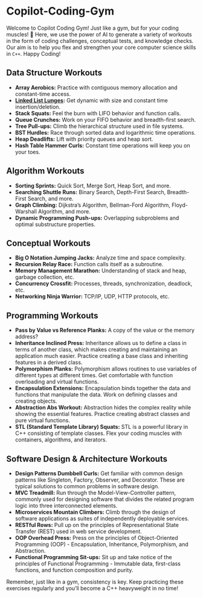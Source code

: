 # Copilot-Coding-Gym

Welcome to Copilot Coding Gym! Just like a gym, but for your coding muscles! 💪 Here, we use the power of AI to generate a variety of workouts in the form of coding challenges, conceptual tests, and knowledge checks. Our aim is to help you flex and strengthen your core computer science skills in `C++`. Happy Coding!

## Data Structure Workouts
- **Array Aerobics:** Practice with contiguous memory allocation and constant-time access.
- **[Linked List Lunges](Data%20Structure%20Workouts/LinkedLists/linked-list.md):** Get dynamic with size and constant time insertion/deletion.
- **Stack Squats:** Feel the burn with LIFO behavior and function calls.
- **Queue Crunches:** Work on your FIFO behavior and breadth-first search.
- **Tree Pull-ups:** Climb the hierarchical structure used in file systems.
- **BST Hurdles:** Race through sorted data and logarithmic time operations.
- **Heap Deadlifts:** Lift with priority queues and heap sort.
- **Hash Table Hammer Curls:** Constant time operations will keep you on your toes.

## Algorithm Workouts
- **Sorting Sprints:** Quick Sort, Merge Sort, Heap Sort, and more.
- **Searching Shuttle Runs:** Binary Search, Depth-First Search, Breadth-First Search, and more.
- **Graph Climbing:** Dijkstra’s Algorithm, Bellman-Ford Algorithm, Floyd-Warshall Algorithm, and more.
- **Dynamic Programming Push-ups:** Overlapping subproblems and optimal substructure properties.

## Conceptual Workouts
- **Big O Notation Jumping Jacks:** Analyze time and space complexity.
- **Recursion Relay Race:** Function calls itself as a subroutine.
- **Memory Management Marathon:** Understanding of stack and heap, garbage collection, etc.
- **Concurrency Crossfit:** Processes, threads, synchronization, deadlock, etc.
- **Networking Ninja Warrior:** TCP/IP, UDP, HTTP protocols, etc.

## Programming Workouts
- **Pass by Value vs Reference Planks:** A copy of the value or the memory address?
- **Inheritance Inclined Press:** Inheritance allows us to define a class in terms of another class, which makes creating and maintaining an application much easier. Practice creating a base class and inheriting features in a derived class.
- **Polymorphism Planks:** Polymorphism allows routines to use variables of different types at different times. Get comfortable with function overloading and virtual functions.
- **Encapsulation Extensions:** Encapsulation binds together the data and functions that manipulate the data. Work on defining classes and creating objects.
- **Abstraction Abs Workout:** Abstraction hides the complex reality while showing the essential features. Practice creating abstract classes and pure virtual functions.
- **STL (Standard Template Library) Squats:** STL is a powerful library in C++ consisting of template classes. Flex your coding muscles with containers, algorithms, and iterators.

## Software Design & Architecture Workouts
- **Design Patterns Dumbbell Curls:** Get familiar with common design patterns like Singleton, Factory, Observer, and Decorator. These are typical solutions to common problems in software design.
- **MVC Treadmill:** Run through the Model-View-Controller pattern, commonly used for designing software that divides the related program logic into three interconnected elements.
- **Microservices Mountain Climbers:** Climb through the design of software applications as suites of independently deployable services.
- **RESTful Rows:** Pull up on the principles of Representational State Transfer (REST) used in web service development.
- **OOP Overhead Press:** Press on the principles of Object-Oriented Programming (OOP) - Encapsulation, Inheritance, Polymorphism, and Abstraction.
- **Functional Programming Sit-ups:** Sit up and take notice of the principles of Functional Programming - Immutable data, first-class functions, and function composition and purity.

Remember, just like in a gym, consistency is key. Keep practicing these exercises regularly and you’ll become a C++ heavyweight in no time!
